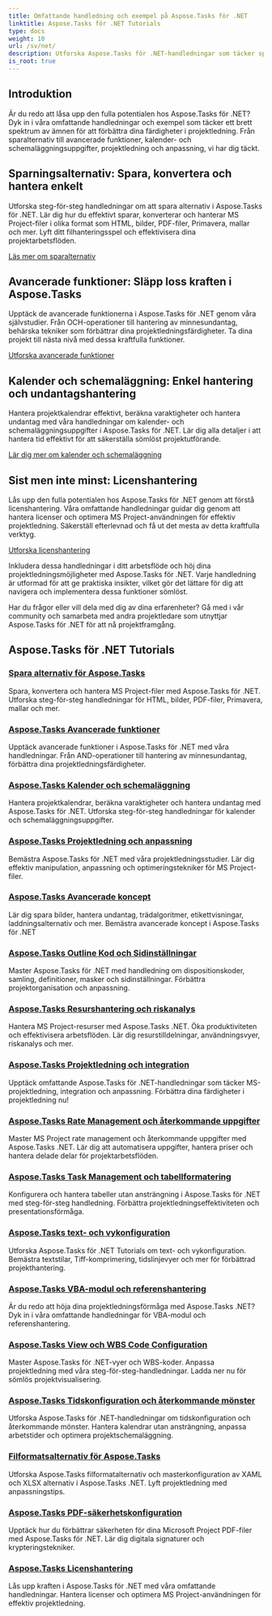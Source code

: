 ```yaml
---
title: Omfattande handledning och exempel på Aspose.Tasks för .NET
linktitle: Aspose.Tasks för .NET Tutorials
type: docs
weight: 10
url: /sv/net/
description: Utforska Aspose.Tasks för .NET-handledningar som täcker sparalternativ, kalender och schemaläggning, projektledning och mer. Lyft dina färdigheter i projektledning.
is_root: true
---
```

## Introduktion

Är du redo att låsa upp den fulla potentialen hos Aspose.Tasks för .NET? Dyk in i våra omfattande handledningar och exempel som täcker ett brett spektrum av ämnen för att förbättra dina färdigheter i projektledning. Från sparalternativ till avancerade funktioner, kalender- och schemaläggningsuppgifter, projektledning och anpassning, vi har dig täckt.

## Sparningsalternativ: Spara, konvertera och hantera enkelt 
Utforska steg-för-steg handledningar om att spara alternativ i Aspose.Tasks för .NET. Lär dig hur du effektivt sparar, konverterar och hanterar MS Project-filer i olika format som HTML, bilder, PDF-filer, Primavera, mallar och mer. Lyft ditt filhanteringsspel och effektivisera dina projektarbetsflöden.

[Läs mer om sparalternativ](./saving-options/)

##  Avancerade funktioner: Släpp loss kraften i Aspose.Tasks 
Upptäck de avancerade funktionerna i Aspose.Tasks för .NET genom våra självstudier. Från OCH-operationer till hantering av minnesundantag, behärska tekniker som förbättrar dina projektledningsfärdigheter. Ta dina projekt till nästa nivå med dessa kraftfulla funktioner.

[Utforska avancerade funktioner](./advanced-features/)

##  Kalender och schemaläggning: Enkel hantering och undantagshantering 
Hantera projektkalendrar effektivt, beräkna varaktigheter och hantera undantag med våra handledningar om kalender- och schemaläggningsuppgifter i Aspose.Tasks för .NET. Lär dig alla detaljer i att hantera tid effektivt för att säkerställa sömlöst projektutförande.

[Lär dig mer om kalender och schemaläggning](./calendar-scheduling/)


##  Sist men inte minst: Licenshantering 
Lås upp den fulla potentialen hos Aspose.Tasks för .NET genom att förstå licenshantering. Våra omfattande handledningar guidar dig genom att hantera licenser och optimera MS Project-användningen för effektiv projektledning. Säkerställ efterlevnad och få ut det mesta av detta kraftfulla verktyg.

[Utforska licenshantering](./license-management/)


Inkludera dessa handledningar i ditt arbetsflöde och höj dina projektledningsmöjligheter med Aspose.Tasks för .NET. Varje handledning är utformad för att ge praktiska insikter, vilket gör det lättare för dig att navigera och implementera dessa funktioner sömlöst.

Har du frågor eller vill dela med dig av dina erfarenheter? Gå med i vår community och samarbeta med andra projektledare som utnyttjar Aspose.Tasks för .NET för att nå projektframgång.

## Aspose.Tasks för .NET Tutorials
### [Spara alternativ för Aspose.Tasks](./saving-options/)
Spara, konvertera och hantera MS Project-filer med Aspose.Tasks för .NET. Utforska steg-för-steg handledningar för HTML, bilder, PDF-filer, Primavera, mallar och mer.
### [Aspose.Tasks Avancerade funktioner](./advanced-features/)
Upptäck avancerade funktioner i Aspose.Tasks för .NET med våra handledningar. Från AND-operationer till hantering av minnesundantag, förbättra dina projektledningsfärdigheter.
### [Aspose.Tasks Kalender och schemaläggning](./calendar-scheduling/)
Hantera projektkalendrar, beräkna varaktigheter och hantera undantag med Aspose.Tasks för .NET. Utforska steg-för-steg handledningar för kalender och schemaläggningsuppgifter.
### [Aspose.Tasks Projektledning och anpassning](./tasks-project-management/)
Bemästra Aspose.Tasks för .NET med våra projektledningsstudier. Lär dig effektiv manipulation, anpassning och optimeringstekniker för MS Project-filer.
### [Aspose.Tasks Avancerade koncept](./advanced-concepts/)
Lär dig spara bilder, hantera undantag, trädalgoritmer, etikettvisningar, laddningsalternativ och mer. Bemästra avancerade koncept i Aspose.Tasks för .NET
### [Aspose.Tasks Outline Kod och Sidinställningar](./outline-code-page-settings/)
Master Aspose.Tasks för .NET med handledning om dispositionskoder, samling, definitioner, masker och sidinställningar. Förbättra projektorganisation och anpassning.
### [Aspose.Tasks Resurshantering och riskanalys](./resource-risk-analysis/)
Hantera MS Project-resurser med Aspose.Tasks .NET. Öka produktiviteten och effektivisera arbetsflöden. Lär dig resurstilldelningar, användningsvyer, riskanalys och mer.
### [Aspose.Tasks Projektledning och integration](./project-management-integration/)
Upptäck omfattande Aspose.Tasks för .NET-handledningar som täcker MS-projektledning, integration och anpassning. Förbättra dina färdigheter i projektledning nu!
### [Aspose.Tasks Rate Management och återkommande uppgifter](./rate-recurring-tasks/)
Master MS Project rate management och återkommande uppgifter med Aspose.Tasks .NET. Lär dig att automatisera uppgifter, hantera priser och hantera delade delar för projektarbetsflöden.
### [Aspose.Tasks Task Management och tabellformatering](./task-table-management/)
Konfigurera och hantera tabeller utan ansträngning i Aspose.Tasks för .NET med steg-för-steg handledning. Förbättra projektledningseffektiviteten och presentationsförmåga.
### [Aspose.Tasks text- och vykonfiguration](./text-view-configuration/)
Utforska Aspose.Tasks för .NET Tutorials om text- och vykonfiguration. Bemästra textstilar, Tiff-komprimering, tidslinjevyer och mer för förbättrad projekthantering.
### [Aspose.Tasks VBA-modul och referenshantering](./vba-module-reference/)
Är du redo att höja dina projektledningsförmåga med Aspose.Tasks .NET? Dyk in i våra omfattande handledningar för VBA-modul och referenshantering.
### [Aspose.Tasks View och WBS Code Configuration](./view-wbs-code-configuration/)
Master Aspose.Tasks för .NET-vyer och WBS-koder. Anpassa projektledning med våra steg-för-steg-handledningar. Ladda ner nu för sömlös projektvisualisering.
### [Aspose.Tasks Tidskonfiguration och återkommande mönster](./time-recurrence-configuration/)
Utforska Aspose.Tasks för .NET-handledningar om tidskonfiguration och återkommande mönster. Hantera kalendrar utan ansträngning, anpassa arbetstider och optimera projektschemaläggning.
### [Filformatsalternativ för Aspose.Tasks](./file-format-options/)
Utforska Aspose.Tasks filformatalternativ och masterkonfiguration av XAML och XLSX alternativ i Aspose.Tasks .NET. Lyft projektledning med anpassningstips.
### [Aspose.Tasks PDF-säkerhetskonfiguration](./pdf-security-configuration/)
Upptäck hur du förbättrar säkerheten för dina Microsoft Project PDF-filer med Aspose.Tasks för .NET. Lär dig digitala signaturer och krypteringstekniker.
### [Aspose.Tasks Licenshantering](./license-management/)
Lås upp kraften i Aspose.Tasks för .NET med våra omfattande handledningar. Hantera licenser och optimera MS Project-användningen för effektiv projektledning.